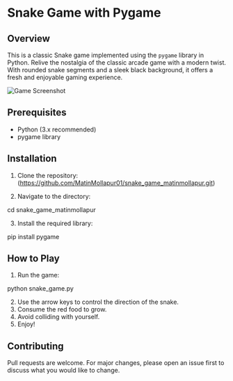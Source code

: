 # Snake Game with Pygame

## Overview
This is a classic Snake game implemented using the `pygame` library in Python. Relive the nostalgia of the classic arcade game with a modern twist. With rounded snake segments and a sleek black background, it offers a fresh and enjoyable gaming experience.

![Game Screenshot](https://photos.app.goo.gl/5JLm3EEGwgz7rvEQA)  <!-- You can replace this with an actual screenshot of the game -->

## Prerequisites
- Python (3.x recommended)
- pygame library

## Installation
1. Clone the repository:
(https://github.com/MatinMollapur01/snake_game_matinmollapur.git)

2. Navigate to the directory:

cd snake_game_matinmollapur

3. Install the required library:

pip install pygame


## How to Play
1. Run the game:

python snake_game.py

2. Use the arrow keys to control the direction of the snake.
3. Consume the red food to grow.
4. Avoid colliding with yourself.
5. Enjoy!

## Contributing
Pull requests are welcome. For major changes, please open an issue first to discuss what you would like to change.
